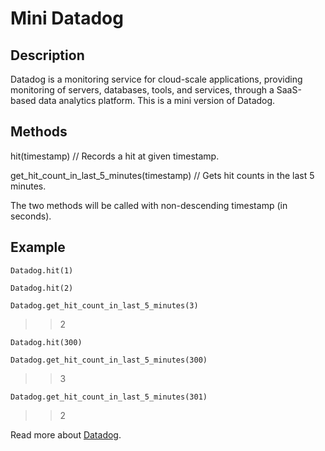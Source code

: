 # Mini Datadog

## Description

Datadog is a monitoring service for cloud-scale applications, 
providing monitoring of servers, databases, tools, and services, 
through a SaaS-based data analytics platform.
This is a mini version of Datadog.

## Methods

hit(timestamp) // Records a hit at given timestamp.

get_hit_count_in_last_5_minutes(timestamp) // Gets hit counts in the last 5 minutes.

The two methods will be called with non-descending timestamp (in seconds).

## Example

`Datadog.hit(1)`

`Datadog.hit(2)`

`Datadog.get_hit_count_in_last_5_minutes(3)`

>> 2

`Datadog.hit(300)`

`Datadog.get_hit_count_in_last_5_minutes(300)`

>> 3

`Datadog.get_hit_count_in_last_5_minutes(301)`

>> 2

Read more about [Datadog](https://www.datadoghq.com/).
